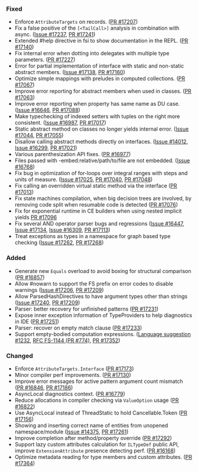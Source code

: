 ### Fixed

* Enforce `AttributeTargets` on records. ([PR #17207](https://github.com/dotnet/fsharp/pull/17207))
* Fix a false positive of the `[<TailCall>]` analysis in combination with async. ([Issue #17237](https://github.com/dotnet/fsharp/issues/17237), [PR #17241](https://github.com/dotnet/fsharp/pull/17241))
* Extended #help directive in fsi to show documentation in the REPL. ([PR #17140](https://github.com/dotnet/fsharp/pull/17140))
* Fix internal error when dotting into delegates with multiple type parameters. ([PR #17227](https://github.com/dotnet/fsharp/pull/17227))
* Error for partial implementation of interface with static and non-static abstract members. ([Issue #17138](https://github.com/dotnet/fsharp/issues/17138), [PR #17160](https://github.com/dotnet/fsharp/pull/17160))
* Optimize simple mappings with preludes in computed collections. ([PR #17067](https://github.com/dotnet/fsharp/pull/17067))
* Improve error reporting for abstract members when used in classes. ([PR #17063](https://github.com/dotnet/fsharp/pull/17063))
* Improve error reporting when property has same name as DU case. ([Issue #16646](https://github.com/dotnet/fsharp/issues/16646), [PR #17088](https://github.com/dotnet/fsharp/pull/17088))
* Make typechecking of indexed setters with tuples on the right more consistent. ([Issue #16987](https://github.com/dotnet/fsharp/issues/16987), [PR #17017](https://github.com/dotnet/fsharp/pull/17017))
* Static abstract method on classes no longer yields internal error. ([Issue #17044](https://github.com/dotnet/fsharp/issues/17044), [PR #17055](https://github.com/dotnet/fsharp/pull/17055))
* Disallow calling abstract methods directly on interfaces. ([Issue #14012](https://github.com/dotnet/fsharp/issues/14012), [Issue #16299](https://github.com/dotnet/fsharp/issues/16299), [PR #17021](https://github.com/dotnet/fsharp/pull/17021))
* Various parenthesization API fixes. ([PR #16977](https://github.com/dotnet/fsharp/pull/16977)) 
* Files passed with -embed:relative/path/to/file are not embedded. ([Issue #16768](https://github.com/dotnet/fsharp/pull/17068))
* Fix bug in optimization of for-loops over integral ranges with steps and units of measure. ([Issue #17025](https://github.com/dotnet/fsharp/issues/17025), [PR #17040](https://github.com/dotnet/fsharp/pull/17040), [PR #17048](https://github.com/dotnet/fsharp/pull/17048))
* Fix calling an overridden virtual static method via the interface ([PR #17013](https://github.com/dotnet/fsharp/pull/17013))
* Fix state machines compilation, when big decision trees are involved, by removing code split when resumable code is detected ([PR #17076](https://github.com/dotnet/fsharp/pull/17076))
* Fix for exponential runtime in CE builders when using nested implicit yields [PR #17096](https://github.com/dotnet/fsharp/pull/17096)
* Fix several AND operator parser bugs and regressions ([Issue #16447](https://github.com/dotnet/fsharp/issues/16447), [Issue #17134](https://github.com/dotnet/fsharp/issues/17134), [Issue #16309](https://github.com/dotnet/fsharp/issues/16309), [PR #17113](https://github.com/dotnet/fsharp/pull/17113))
* Treat exceptions as types in a namespace for graph based type checking ([Issue #17262](https://github.com/dotnet/fsharp/issues/17262), [PR #17268](https://github.com/dotnet/fsharp/pull/17268))

### Added

* Generate new `Equals` overload to avoid boxing for structural comparison ([PR #16857](https://github.com/dotnet/fsharp/pull/16857))
* Allow #nowarn to support the FS prefix on error codes to disable warnings ([Issue #17206](https://github.com/dotnet/fsharp/issues/16447), [PR #17209](https://github.com/dotnet/fsharp/pull/17209))
* Allow ParsedHashDirectives to have argument types other than strings ([Issue #17240](https://github.com/dotnet/fsharp/issues/16447), [PR #17209](https://github.com/dotnet/fsharp/pull/17209))
* Parser: better recovery for unfinished patterns ([PR #17231](https://github.com/dotnet/fsharp/pull/17231))
* Expose inner exception information of TypeProviders to help diagnostics in IDE ([PR #17251](https://github.com/dotnet/fsharp/pull/17251))
* Parser: recover on empty match clause ([PR #17233](https://github.com/dotnet/fsharp/pull/17233))
* Support empty-bodied computation expressions. ([Language suggestion #1232](https://github.com/fsharp/fslang-suggestions/issues/1232), [RFC FS-1144 (PR #774)](https://github.com/fsharp/fslang-design/pull/774), [PR #17352](https://github.com/dotnet/fsharp/pull/17352))

### Changed
* Enforce `AttributeTargets.Interface` ([PR #17173](https://github.com/dotnet/fsharp/pull/17173))
* Minor compiler perf improvements. ([PR #17130](https://github.com/dotnet/fsharp/pull/17130))
* Improve error messages for active pattern argument count mismatch ([PR #16846](https://github.com/dotnet/fsharp/pull/16846), [PR #17186](https://github.com/dotnet/fsharp/pull/17186))
* AsyncLocal diagnostics context. ([PR #16779](https://github.com/dotnet/fsharp/pull/16779))
* Reduce allocations in compiler checking via `ValueOption` usage ([PR #16822](https://github.com/dotnet/fsharp/pull/16822))
* Use AsyncLocal instead of ThreadStatic to hold Cancellable.Token ([PR #17156](https://github.com/dotnet/fsharp/pull/17156))
* Showing and inserting correct name of entities from unopened namespace/module ([Issue #14375](https://github.com/dotnet/fsharp/issues/14375), [PR #17261](https://github.com/dotnet/fsharp/pull/17261))
* Improve completion after method/property override ([PR #17292](https://github.com/dotnet/fsharp/pull/17292))
* Support lazy custom attributes calculation for `ILTypeDef` public API, improve `ExtensionAttribute` presence detecting perf. ([PR #16168](https://github.com/dotnet/fsharp/pull/16168))
* Optimize metadata reading for type members and custom attributes. ([PR #17364](https://github.com/dotnet/fsharp/pull/17364))
